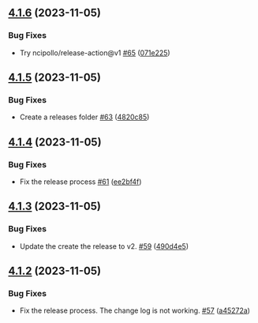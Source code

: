 ## [4.1.6](https://github.com/polinchw/hello-github-webhook/compare/v4.1.5...v4.1.6) (2023-11-05)


### Bug Fixes

* Try ncipollo/release-action@v1 [#65](https://github.com/polinchw/hello-github-webhook/issues/65) ([071e225](https://github.com/polinchw/hello-github-webhook/commit/071e2253472558951eb1d9c99bb54d537cbbe3fc))



## [4.1.5](https://github.com/polinchw/hello-github-webhook/compare/v4.1.4...v4.1.5) (2023-11-05)


### Bug Fixes

* Create a releases folder [#63](https://github.com/polinchw/hello-github-webhook/issues/63) ([4820c85](https://github.com/polinchw/hello-github-webhook/commit/4820c85faa215f0688cf0cf975d4dce969286728))



## [4.1.4](https://github.com/polinchw/hello-github-webhook/compare/v4.1.3...v4.1.4) (2023-11-05)


### Bug Fixes

* Fix the release process [#61](https://github.com/polinchw/hello-github-webhook/issues/61) ([ee2bf4f](https://github.com/polinchw/hello-github-webhook/commit/ee2bf4fedf6d1fa7bef01d6d8f5a3623abc3920f))



## [4.1.3](https://github.com/polinchw/hello-github-webhook/compare/v4.1.2...v4.1.3) (2023-11-05)


### Bug Fixes

* Update the create the release to v2. [#59](https://github.com/polinchw/hello-github-webhook/issues/59) ([490d4e5](https://github.com/polinchw/hello-github-webhook/commit/490d4e54ce57e8f4c3006607ab2440ad7d6bb480))



## [4.1.2](https://github.com/polinchw/hello-github-webhook/compare/v4.1.1...v4.1.2) (2023-11-05)


### Bug Fixes

* Fix the release process.  The change log is not working. [#57](https://github.com/polinchw/hello-github-webhook/issues/57) ([a45272a](https://github.com/polinchw/hello-github-webhook/commit/a45272af7b05fbccbc2521b782f47ec9704b7d7b))



